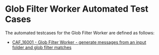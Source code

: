 # Glob Filter Worker Automated Test Cases

The automated testcases for the Glob Filter Worker are defined as follows:

- [CAF_16001 - Glob Filter Worker - generate messages from an input folder and glob filter matches](CAF_16001)

